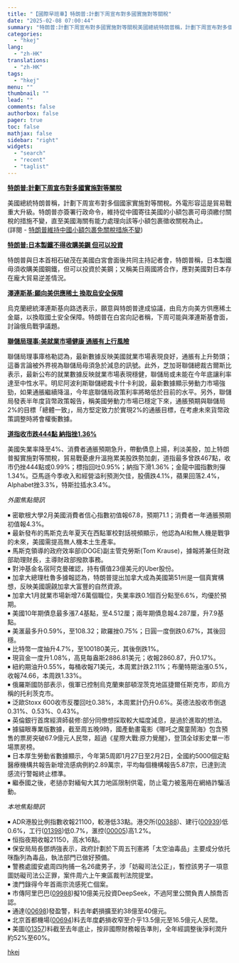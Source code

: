 ```yaml
---
title: "【國際早班車】特朗普:計劃下周宣布對多國實施對等關稅"
date: "2025-02-08 07:00:44"
summary: "特朗普:計劃下周宣布對多國實施對等關稅美國總統特朗普稱，計劃下周宣布對多個國家實施對等關稅。外電形容..."
categories:
  - "hkej"
lang:
  - "zh-HK"
translations:
  - "zh-HK"
tags:
  - "hkej"
menu: ""
thumbnail: ""
lead: ""
comments: false
authorbox: false
pager: true
toc: false
mathjax: false
sidebar: "right"
widgets:
  - "search"
  - "recent"
  - "taglist"
---
```


[**特朗普:計劃下周宣布對多國實施對等關稅**](https://m.hkej.com/landing/mobarticle2/id/3995746/)  
  
美國總統特朗普稱，計劃下周宣布對多個國家實施對等關稅。外電形容這是貿易戰重大升級。特朗普亦簽署行政命令，維持從中國寄往美國的小額包裹可毋須繳付關稅的措施不變，直至美國海關有能力處理向該等小額包裹徵收關稅為止。  
(詳閱 - [特朗普維持中國小額包裹免關稅措施不變](https://m.hkej.com/landing/mobarticle2/id/3995706/))

[**特朗普:日本製鐵不得收購美鋼 但可以投資**](https://m.hkej.com/landing/mobarticle2/id/3995749/)  
  
特朗普與日本首相石破茂在美國白宮會面後共同主持記者會，特朗普稱，日本製鐵毋須收購美國鋼鐵，但可以投資於美鋼；又稱美日兩國將合作，應對美國對日本存在龐大貿易逆差情況。

[**澤連斯基:願向美供應稀土 換取烏安全保障**](https://m.hkej.com/landing/mobarticle2/id/3995755/)  
  
烏克蘭總統澤連斯基向路透表示，願意與特朗普達成協議，由烏方向美方供應稀土金屬，以換取國土安全保障。特朗普在白宮向記者稱，下周可能與澤連斯基會面，討論俄烏戰爭議題。

[**聯儲局理事:美就業市場健康 通脹有上行風險**](https://m.hkej.com/landing/mobarticle2/id/3995702/)  
  
聯儲局理事庫格勒認為，最新數據反映美國就業市場表現良好，通脹有上升勢頭；這番言論被外界視為聯儲局毋須急於減息的訊號。此外，芝加哥聯儲總裁古爾斯比表示，最新公布的就業數據反映就業市場表現穩健，聯儲局或未能在今年底讓利率達至中性水平。明尼阿波利斯聯儲總裁卡什卡利說，最新數據顯示勞動力市場強勁，如果通脹繼續降溫，今年底聯儲局政策利率將略低於目前的水平。另外，聯儲局發表半年度貨幣政策報告，稱美國勞動力市場已穩定下來，通脹預期與聯儲局2%的目標「總體一致」，局方堅定致力於實現2%的通脹目標，在考慮未來貨幣政策調整時將會權衡數據。

[**道指收市跌444點 納指挫1.36%**](https://m.hkej.com/landing/mobarticle2/id/3995747/)  
  
美國失業率降至4%、消費者通脹預期急升，帶動債息上揚，利淡美股，加上特朗普擬實施對等關稅，貿易戰憂慮升溫拖累美股跌勢加劇，道指最多曾跌467點，收市仍挫444點或0.99%；標指回吐0.95%；納指下滑1.36%；金龍中國指數則彈1.34%。亞馬遜今季收入和經營溢利預測欠佳，股價跌4.1%，蘋果回落2.4%，Alphabet挫3.3%，特斯拉插水3.4%。

*外圍焦點簡訊*

￭ 密歇根大學2月美國消費者信心指數初值報67.8，預期71.1；消費者一年通脹預期初值報4.3%。  
￭ 最新發布的馬斯克去年夏天在西點軍校對話視頻顯示，他認為AI和無人機是戰爭的未來，美國需提高無人機本土生產率。  
￭ 馬斯克領導的政府效率部(DOGE)副主管克勞斯(Tom Krause)，據報將兼任財政部助理財長，主導財政部撥款事務。  
￭ 對沖基金名宿阿克曼確認，持有價值23億美元的Uber股份。  
￭ 加拿大總理杜魯多據報認為，特朗普提出加拿大成為美國第51州是一個真實構想，反映美國覬覦加拿大富豐的自然資源。  
￭ 加拿大1月就業市場新增7.6萬個職位，失業率跌0.1個百分點至6.6%，均優於預期。  
￭ 美國10年期債息最多漲7.4基點，至4.512厘；兩年期債息報4.287厘，升7.9基點。  
￭ 美滙最多升0.59%，至108.32；歐羅挫0.75%；日圓一度倒跌0.67%，其後回穩。  
￭ 比特幣一度抽升4.7%，至100180美元，其後倒跌1%。  
￭ 現貨金一度升1.08%，高見每盎斯2886.81美元；收報2860.87，升0.17%。  
￭ 紐約期油升0.55%，每桶收報71美元，本周累計跌2.11%；布蘭特期油漲0.5%，收報74.66，本周跌1.33%。  
￭ 俄羅斯國防部表示，俄軍已控制烏克蘭東部頓涅茨克地區捷爾任斯克市，即烏方稱的托利茨克市。  
￭ 泛歐Stoxx 600收市反覆回吐0.38%，本周累計仍升0.6%。英德法股收市倒退0.31%、0.53%、0.43%。  
￭ 英倫銀行首席經濟師裴修:部分同僚想採取較大幅度減息，是過於進取的想法。  
￭ 據貓眼專業版數據，截至周五晚9時，國產動畫電影《哪吒之魔童鬧海》包含預售的票房突破67.9億元人民幣，超過《星際大戰:原力覺醒》，登頂全球影史單一市場票房榜。  
￭ 日本厚生勞動省數據顯示，今年第5周即1月27日至2月2日，全國約5000個定點醫療機構共報告新增流感病例約2.89萬宗，平均每個機構報告5.87宗，已達到流感流行警報終止標準。  
￭ 繼泰國之後，老撾亦對緬甸大其力地區限制供電，防止電力被濫用在網絡詐騙活動。

*本地焦點簡訊*

￭ ADR港股比例指數收報21100，較港低33點。港交所([00388](https://stock360.hkej.com/quotePlus/00388))、建行([00939](https://stock360.hkej.com/quotePlus/00939))低0.6%，工行([01398](https://stock360.hkej.com/quotePlus/01398))低0.7%，滙控([00005](https://stock360.hkej.com/quotePlus/00005))高1.2%。  
￭ 恒指夜期收報21150，高水16點。  
￭ 保安局局長鄧炳強表示，政府計劃於下周五刊憲將「太空油毒品」主要成分依托咪酯列為毒品，執法部門已做好預備。  
￭ 警務處國安處周四拘捕一名26歲男子，涉「妨礙司法公正」，暫控該男子一項意圖妨礙司法公正罪，案件周六上午東區裁判法院提堂。  
￭ 澳門錄得今年首兩宗流感死亡個案。  
￭ 市傳阿里巴巴([09988](https://stock360.hkej.com/quotePlus/09988))擬10億美元投資DeepSeek，不過阿里公關負責人顏喬否認。  
￭ 通達([00698](https://stock360.hkej.com/quotePlus/00698))發盈警，料去年虧損擴至約38億至40億元。  
￭ 北京首都機場([00694](https://stock360.hkej.com/quotePlus/00694))料去年度虧損收窄至介乎13.5億元至16.5億元人民幣。  
￭ 美圖([01357](https://stock360.hkej.com/quotePlus/01357))料截至去年底止，按非國際財務報告準則，全年經調整後淨利潤升約52%至60%。

[hkej](https://www2.hkej.com/instantnews/international/article/3995756/%E3%80%90%E5%9C%8B%E9%9A%9B%E6%97%A9%E7%8F%AD%E8%BB%8A%E3%80%91%E7%89%B9%E6%9C%97%E6%99%AE%3A%E8%A8%88%E5%8A%83%E4%B8%8B%E5%91%A8%E5%AE%A3%E5%B8%83%E5%B0%8D%E5%A4%9A%E5%9C%8B%E5%AF%A6%E6%96%BD%E5%B0%8D%E7%AD%89%E9%97%9C%E7%A8%85)
